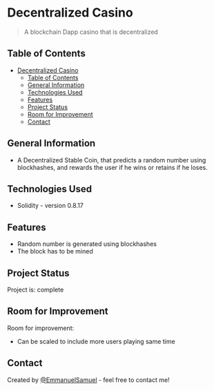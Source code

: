 # Decentralized Casino
> A blockchain Dapp casino that is decentralized

## Table of Contents
- [Decentralized Casino](#decentralized-casino)
  - [Table of Contents](#table-of-contents)
  - [General Information](#general-information)
  - [Technologies Used](#technologies-used)
  - [Features](#features)
  - [Project Status](#project-status)
  - [Room for Improvement](#room-for-improvement)
  - [Contact](#contact)
<!-- * [License](#license) -->


## General Information
- A Decentralized Stable Coin, that predicts a random number using blockhashes, and rewards the user if he wins or retains if he loses.


## Technologies Used
- Solidity - version 0.8.17


## Features
- Random number is generated using blockhashes
- The block has to be mined


## Project Status
Project is: complete


## Room for Improvement
Room for improvement:
- Can be scaled to include more users playing same time



## Contact
Created by [@EmmanuelSamuel](https://www.linktree/mayorkingx) - feel free to contact me!


<!-- ## License -->
<!-- This project is open source and available under the [MIT License](). -->
